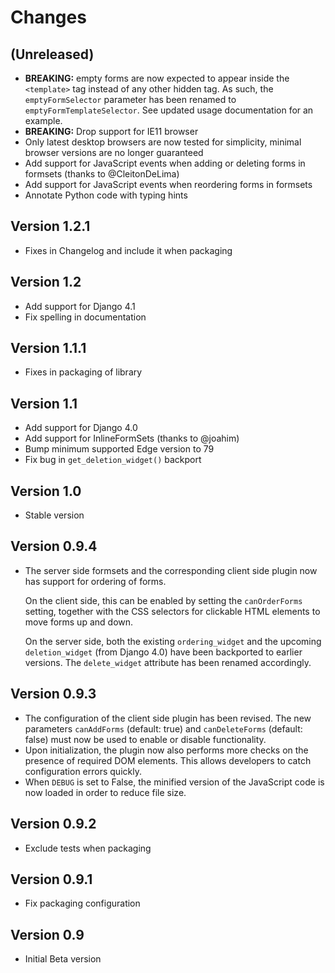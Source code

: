 # Changes

## (Unreleased)
- **BREAKING:** empty forms are now expected to appear inside the `<template>`
  tag instead of any other hidden tag. As such, the `emptyFormSelector`
  parameter has been renamed to `emptyFormTemplateSelector`. See updated usage
  documentation for an example.
- **BREAKING:** Drop support for IE11 browser
- Only latest desktop browsers are now tested for simplicity, minimal browser
  versions are no longer guaranteed
- Add support for JavaScript events when adding or deleting forms in formsets
  (thanks to @CleitonDeLima)
- Add support for JavaScript events when reordering forms in formsets
- Annotate Python code with typing hints

## Version 1.2.1
- Fixes in Changelog and include it when packaging

## Version 1.2
- Add support for Django 4.1
- Fix spelling in documentation

## Version 1.1.1
- Fixes in packaging of library

## Version 1.1
- Add support for Django 4.0
- Add support for InlineFormSets (thanks to @joahim)
- Bump minimum supported Edge version to 79
- Fix bug in `get_deletion_widget()` backport

## Version 1.0
- Stable version

## Version 0.9.4
- The server side formsets and the corresponding client side plugin now
  has support for ordering of forms.

  On the client side, this can be enabled by setting the `canOrderForms`
  setting, together with the CSS selectors for clickable HTML elements to
  move forms up and down.

  On the server side, both the existing `ordering_widget` and the upcoming
  `deletion_widget` (from Django 4.0) have been backported to earlier
  versions. The `delete_widget` attribute has been renamed accordingly.

## Version 0.9.3
- The configuration of the client side plugin has been revised. The new
  parameters `canAddForms` (default: true) and `canDeleteForms` (default:
  false) must now be used to enable or disable functionality.
- Upon initialization, the plugin now also performs more checks on the
  presence of required DOM elements. This allows developers to catch
  configuration errors quickly.
- When `DEBUG` is set to False, the minified version of the JavaScript
  code is now loaded in order to reduce file size.

## Version 0.9.2
- Exclude tests when packaging

## Version 0.9.1
- Fix packaging configuration

## Version 0.9
- Initial Beta version
